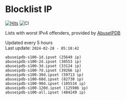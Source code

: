 # Blocklist IP

[![Hits](https://hits.seeyoufarm.com/api/count/incr/badge.svg?url=https%3A%2F%2Fgithub.com%2Fborestad%2Fblocklist-ip%2F&count_bg=%2379C83D&title_bg=%23555555&icon=&icon_color=%23E7E7E7&title=hits&edge_flat=false)](https://hits.seeyoufarm.com)  ![CI](https://img.shields.io/github/workflow/status/borestad/blocklist-ip/CI?style=flat-square)

Lists with worst IPv4 offenders, provided by [AbuseIPDB](https://www.abuseipdb.com/)

<!-- FOOTER-PLACEHOLDER -->
Updated every 5 hours<br>
Last update: `2024-02-28 - 05:18:42`
```
abuseipdb-s100-1d.ipset (25649 ip)
abuseipdb-s100-2d.ipset (30553 ip)
abuseipdb-s100-3d.ipset (33124 ip)
abuseipdb-s100-7d.ipset (39266 ip)
abuseipdb-s100-30d.ipset (59713 ip)
abuseipdb-s100-60d.ipset (82730 ip)
abuseipdb-s100-90d.ipset (105534 ip)
abuseipdb-s100-120d.ipset (125986 ip)
abuseipdb-s100-all.ipset (484249 ip)
```
